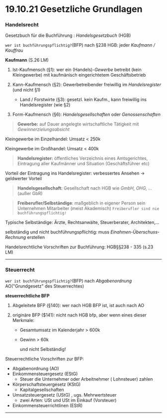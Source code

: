 # 19.10.21 Gesetzliche Grundlagen

### Handelsrecht

Gesetzbuch für die Buchführung : *Handelsgesetzbuch* (HGB)

`wer ist buchführungspflichtig?`(BFP) nach §238 HGB: jeder *Kaufmann / Kauffrau* 

**Kaufmann** (S.26 LM) 

1. Ist-Kaufmensch (§1):  wer ein (Handels)-*Gewerbe* betreibt (kein Kleingewerbe) mit kaufmänisch eingerichtetem Geschäftsbetrieb

2. Kann-Kaufmensch (§2): Gewerbetreibender freiwillig im *Handelsregister* (und nicht §1)
    - Land / Forstwirte (§3): gesetzl. kein Kaufm., kann freiwillig ins Handelsregister (wie §2) 

3. Form-Kaufmensch (§6): *Handelsgesellschaften* oder *Genossenschaften*



> **Gewerbe:** auf Dauer angelegte wirtschaftliche Tätigkeit mit *Gewinnerzielungsabsicht*

Kleingewerbe im Einzelhandel: Umsatz < 250k 

Kleingewerbe im Großhandel: Umsatz < 400k



> **Handelsregister:** öffentliches Verzeichnis eines Amtsgerichtes, Eintragung aller Kaufmänner und Situation (Geschäftsführer etc)

Vorteil der Eintragung ins Handelsregister: verbessertes Ansehen -> geldwerter Vorteil



> **Handelsgesellschaft:** Gesellschaft nach HGB wie *GmbH, OHG, ...*  (außer GbR)



> **Freiberufler/Selbständige**: maßgeblich in eigener Person sein Unternehmen Mitarbeiter (meist Akademisch)
> `Freiberufler sind nie buchführungspflichtig!`

Typische Selbständige: Ärzte, Rechtsanwälte, Steuerberater, Architekten,...

selbständig und nicht buchführungspflichtig: muss *Einahmen-Überschuss-Rechnung* erstellen 



Handelsrechtliche Vorschriften zur Buchführung: HGB§§238 - 335 (s.23 LM)

---

### Steuerrecht

`wer ist buchführungspflichtig?`(BFP) nach *Abgabenordnung* AO("Grundgesetz" des Steuerrechtes) 

**steuerrechtliche BFP**

1. Abgeleitete BFP (§140): wer nach HGB BFP ist, ist auch nach AO

2. originäre BFP ($141): nicht nach HGB bfp, aber wenn eines dieser Merkmale: 

    - Gesamtumsatz im Kalenderjahr > 600k

    - Gewinn > 60k

        und nicht Selbständig!



Steuerrechtliche Vorschriften zur BFP: 

- Abgabenordnung (AO)
- Einkommensteuergesetz (EStG)
    - Steuer die Unternehmer oder Arbeitnehmer ( Lohnsteuer) zahlen
- Körperschaftsteuergesetz (KStG)
    - Kapitalgesellschaften
- Umsatzsteuergesetz (UStG) , ugs. Mehrwertsteuer
    - zwei Arten: USt und USt im Einkauf (Vorsteuer)
- Einkommensteuerrichtlinen (EStR)

---



